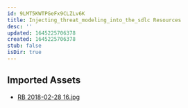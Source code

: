 ```yaml
---
id: 9LMT5KWTPGeFx9CLZLv6K
title: Injecting_threat_modeling_into_the_sdlc Resources
desc: ''
updated: 1645225706378
created: 1645225706378
stub: false
isDir: true
---
```

## Imported Assets
- [RB 2018-02-28 16.jpg](/assets/rb-2018-02-28-16.jpg)
